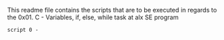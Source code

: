 This readme file contains the scripts that are to be executed in regards to the 0x01. C - Variables, if, else, while task at alx SE program

	script 0 -
